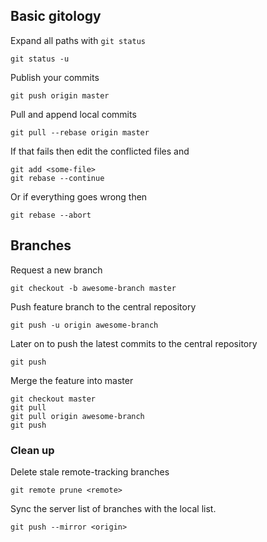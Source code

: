 Basic gitology
--------------

Expand all paths with `git status`

    git status -u

Publish your commits

    git push origin master

Pull and append local commits

    git pull --rebase origin master

If that fails then edit the conflicted files and

    git add <some-file>
    git rebase --continue

Or if everything goes wrong then

    git rebase --abort

Branches
--------

Request a new branch

    git checkout -b awesome-branch master

Push feature branch to the central repository

    git push -u origin awesome-branch

Later on to push the latest commits to the central repository

    git push

Merge the feature into master

    git checkout master
    git pull
    git pull origin awesome-branch
    git push

### Clean up

Delete stale remote-tracking branches

    git remote prune <remote>

Sync the server list of branches with the local list.

    git push --mirror <origin>
